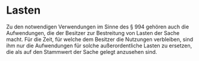 # Lasten

Zu den notwendigen Verwendungen im Sinne des § 994 gehören auch die Aufwendungen, die der Besitzer zur Bestreitung von Lasten der Sache macht. Für die Zeit, für welche dem Besitzer die Nutzungen verbleiben, sind ihm nur die Aufwendungen für solche außerordentliche Lasten zu ersetzen, die als auf den Stammwert der Sache gelegt anzusehen sind.